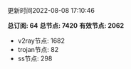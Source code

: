 更新时间2022-08-08 17:10:46

**总订阅: 64**
**总节点: 7420**
**有效节点: 2062**
- v2ray节点: 1682
- trojan节点: 82
- ss节点: 298

